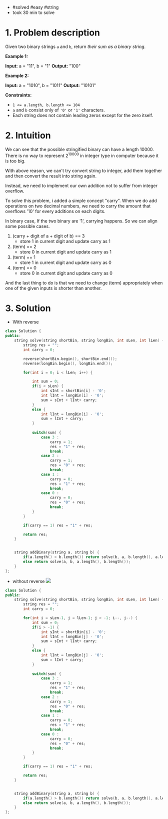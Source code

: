 
- #solved #easy #string 
- took 30 min to solve


# 1. Problem description

Given two binary strings `a` and `b`, return _their sum as a binary string_.

**Example 1:**

**Input:** a = "11", b = "1"
**Output:** "100"

**Example 2:**

**Input:** a = "1010", b = "1011"
**Output:** "10101"

**Constraints:**

- `1 <= a.length, b.length <= 104`
- `a` and `b` consist only of `'0'` or `'1'` characters.
- Each string does not contain leading zeros except for the zero itself.

# 2. Intuition

We can see that the possible stringified binary can have a length 10000.
There is no way to represent $2^{10000}$ in integer type in computer because it is too big.

With above reason, we can't try convert string to integer, add them together and then convert the result into string again.

Instead, we need to implement our own addition not to suffer from integer overflow.

To solve this problem, i added a simple concept "carry".
When we do add operations on two decimal numbers, we need to carry the amount that overflows '10' for every additions on each digits.

In binary case, If the two binary are '1', carrying happens.
So we can align some possible cases.
1. (carry + digit of a + digit of b) == 3
	- store 1 in current digit and update carry as 1
2.  (term) == 2
	- store 0 in current digit and update carry as 1
3. (term) == 1
	- store 1 in current digit and update carry as 0
5. (term) == 0
	- store 0 in current digit and update carry as 0

And the last thing to do is that we need to change (term) appropriately when one of the given inputs is shorter than another.

# 3. Solution

- With reverse
```cpp
class Solution {
public:
    string solve(string shortBin, string longBin, int sLen, int lLen) {
        string res = "";
        int carry = 0;

        reverse(shortBin.begin(), shortBin.end());
        reverse(longBin.begin(), longBin.end());

        for(int i = 0; i < lLen; i++) {

            int sum = 0;
            if(i < sLen) {
                int sInt = shortBin[i] - '0';
                int lInt = longBin[i] - '0';
                sum = sInt + lInt+ carry;
            }
            else {
                int lInt = longBin[i] - '0';
                sum = lInt + carry;
            }
            
            switch(sum) {
                case 3 :
                    carry = 1;
                    res = "1" + res;
                    break;
                case 2 :
                    carry = 1;
                    res = "0" + res;
                    break;
                case 1 :
                    carry = 0;
                    res = "1" + res;
                    break;
                case 0 :
                    carry = 0;
                    res = "0" + res;
                    break;
            }
        }

        if(carry == 1) res = "1" + res;

        return res;
    }


    string addBinary(string a, string b) {
        if(a.length() > b.length()) return solve(b, a, b.length(), a.length());
        else return solve(a, b, a.length(), b.length());
    }
};
```

- without reverse
![](../../../../Pasted%20image%2020240222180117.png)
```cpp
class Solution {
public:
    string solve(string shortBin, string longBin, int sLen, int lLen) {
        string res = "";
        int carry = 0;

        for(int i = sLen-1, j = lLen-1; j > -1; i--, j--) {
            int sum = 0;
            if(i > -1) {
                int sInt = shortBin[i] - '0';
                int lInt = longBin[j] - '0';
                sum = sInt + lInt+ carry;
            }
            else {
                int lInt = longBin[j] - '0';
                sum = lInt + carry;
            }
            
            switch(sum) {
                case 3 :
                    carry = 1;
                    res = "1" + res;
                    break;
                case 2 :
                    carry = 1;
                    res = "0" + res;
                    break;
                case 1 :
                    carry = 0;
                    res = "1" + res;
                    break;
                case 0 :
                    carry = 0;
                    res = "0" + res;
                    break;
            }
        }

        if(carry == 1) res = "1" + res;

        return res;
    }


    string addBinary(string a, string b) {
        if(a.length() > b.length()) return solve(b, a, b.length(), a.length());
        else return solve(a, b, a.length(), b.length());
    }
};
```